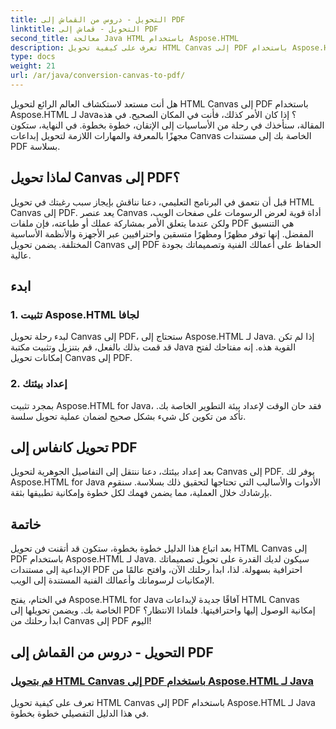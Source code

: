 ```yaml
---
title: التحويل - دروس من القماش إلى PDF
linktitle: التحويل - قماش إلى PDF
second_title: معالجة Java HTML باستخدام Aspose.HTML
description: تعرف على كيفية تحويل HTML Canvas إلى PDF باستخدام Aspose.HTML لـ Java في هذا الدليل الشامل. أتقن فن التحول الرقمي!
type: docs
weight: 21
url: /ar/java/conversion-canvas-to-pdf/
---
```


هل أنت مستعد لاستكشاف العالم الرائع لتحويل HTML Canvas إلى PDF باستخدام Aspose.HTML لـ Java؟ إذا كان الأمر كذلك، فأنت في المكان الصحيح. في هذه المقالة، سنأخذك في رحلة من الأساسيات إلى الإتقان، خطوة بخطوة. في النهاية، ستكون مجهزًا بالمعرفة والمهارات اللازمة لتحويل إبداعات Canvas الخاصة بك إلى مستندات PDF بسلاسة.

## لماذا تحويل Canvas إلى PDF؟

قبل أن نتعمق في البرنامج التعليمي، دعنا نناقش بإيجاز سبب رغبتك في تحويل HTML Canvas إلى PDF. يعد عنصر Canvas أداة قوية لعرض الرسومات على صفحات الويب، ولكن عندما يتعلق الأمر بمشاركة عملك أو طباعته، فإن ملفات PDF هي التنسيق المفضل. إنها توفر مظهرًا ومظهرًا متسقين واحترافيين عبر الأجهزة والأنظمة الأساسية المختلفة. يضمن تحويل Canvas إلى PDF الحفاظ على أعمالك الفنية وتصميماتك بجودة عالية.

## ابدء

### 1. تثبيت Aspose.HTML لجافا

لبدء رحلة تحويل Canvas إلى PDF، ستحتاج إلى Aspose.HTML لـ Java. إذا لم تكن قد قمت بذلك بالفعل، قم بتنزيل وتثبيت مكتبة Java القوية هذه. إنه مفتاحك لفتح إمكانات تحويل Canvas إلى PDF.

### 2. إعداد بيئتك

بمجرد تثبيت Aspose.HTML for Java، فقد حان الوقت لإعداد بيئة التطوير الخاصة بك. تأكد من تكوين كل شيء بشكل صحيح لضمان عملية تحويل سلسة.

## تحويل كانفاس إلى PDF

بعد إعداد بيئتك، دعنا ننتقل إلى التفاصيل الجوهرية لتحويل Canvas إلى PDF. يوفر لك Aspose.HTML for Java الأدوات والأساليب التي تحتاجها لتحقيق ذلك بسلاسة. سنقوم بإرشادك خلال العملية، مما يضمن فهمك لكل خطوة وإمكانية تطبيقها بثقة.

## خاتمة

بعد اتباع هذا الدليل خطوة بخطوة، ستكون قد أتقنت فن تحويل HTML Canvas إلى PDF باستخدام Aspose.HTML لـ Java. سيكون لديك القدرة على تحويل تصميماتك الإبداعية إلى مستندات PDF احترافية بسهولة. لذا، ابدأ رحلتك الآن، وافتح عالمًا من الإمكانيات لرسوماتك وأعمالك الفنية المستندة إلى الويب.

في الختام، يفتح Aspose.HTML for Java آفاقًا جديدة لإبداعات HTML Canvas الخاصة بك. ويضمن تحويلها إلى PDF إمكانية الوصول إليها واحترافيتها. فلماذا الانتظار؟ ابدأ رحلتك من Canvas إلى PDF اليوم!
## التحويل - دروس من القماش إلى PDF
### [قم بتحويل HTML Canvas إلى PDF باستخدام Aspose.HTML لـ Java](./canvas-to-pdf/)
تعرف على كيفية تحويل HTML Canvas إلى PDF باستخدام Aspose.HTML لـ Java في هذا الدليل التفصيلي خطوة بخطوة.